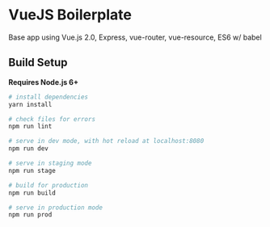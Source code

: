 # VueJS Boilerplate
Base app using Vue.js 2.0, Express, vue-router, vue-resource, ES6 w/ babel

## Build Setup

**Requires Node.js 6+**

``` bash
# install dependencies
yarn install

# check files for errors
npm run lint

# serve in dev mode, with hot reload at localhost:8080
npm run dev

# serve in staging mode
npm run stage

# build for production
npm run build

# serve in production mode
npm run prod
```
